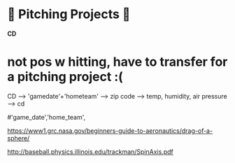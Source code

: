 # **💪 Pitching Projects 💪**

**CD**

# not pos w hitting, have to transfer for a pitching project :(

CD --> 'gamedate'+'hometeam' --> zip code --> temp, humidity, air pressure --> cd

#'game_date','home_team',

https://www1.grc.nasa.gov/beginners-guide-to-aeronautics/drag-of-a-sphere/

http://baseball.physics.illinois.edu/trackman/SpinAxis.pdf
